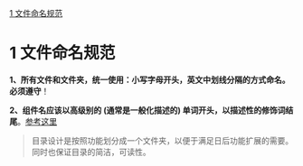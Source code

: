 [1 文件命名规范](#1-文件命名规范)


# 1 文件命名规范

**1、所有文件和文件夹，统一使用：小写字母开头，英文中划线分隔的方式命名。必须遵守**！

**2、组件名应该以高级别的 (通常是一般化描述的) 单词开头，以描述性的修饰词结尾**。[参考这里](https://cn.vuejs.org/v2/style-guide/#%E7%BB%84%E4%BB%B6%E5%90%8D%E4%B8%AD%E7%9A%84%E5%8D%95%E8%AF%8D%E9%A1%BA%E5%BA%8F-%E5%BC%BA%E7%83%88%E6%8E%A8%E8%8D%90)

> 目录设计是按照功能划分成一个文件夹，以便于满足日后功能扩展的需要。同时也保证目录的简洁，可读性。
